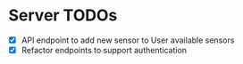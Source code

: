 # Server TODOs
- [x] API endpoint to add new sensor to User available sensors
- [x] Refactor endpoints to support authentication